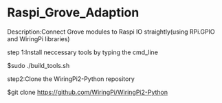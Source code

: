 # Raspi_Grove_Adaption
Description:Connect Grove modules to Raspi IO straightly(using RPi.GPIO and WiringPi libraries)

step 1:Install neccessary tools by typing the cmd_line 

  $sudo ./build_tools.sh

step2:Clone the WiringPi2-Python repository 

  $git clone https://github.com/WiringPi/WiringPi2-Python


